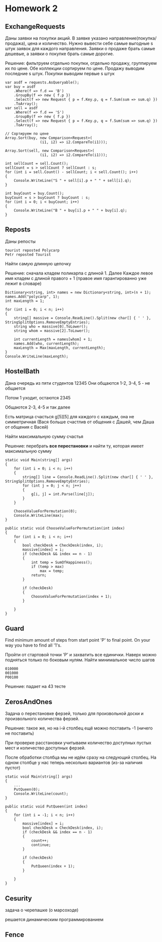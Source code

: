 # Homework 2

## ExchangeRequests
Даны заявки на покупки акций. В заявке указано направление(покупка/продажа), цена и количество. Нужно вывести себе самые выгодные s штук заявок для каждого направления. Заявки о продаже брать самые дешевые, а заявки о покупке брать самые дорогие.

Решение: фильтруем отдельно покупки, отдельно продажу, группируем их по цене. Обе коллекции сортируем по цене. Продажу выводим последние s штук. Покупки выводим первые s штук
```
var asdf = requests.AsQueryable();
var buy = asdf
	.Where(f => f.d == 'B')
	.GroupBy(f => new { f.p })
	.Select(f => new Request { p = f.Key.p, q = f.Sum(sum => sum.q) })
	.ToArray();
var sell = asdf
	.Where(f => f.d == 'S')
	.GroupBy(f => new { f.p })
	.Select(f => new Request { p = f.Key.p, q = f.Sum(sum => sum.q) })
	.ToArray();

// Сортируем по цене
Array.Sort(buy, new Comparison<Request>(
				(i1, i2) => i2.CompareTo(i1)));

Array.Sort(sell, new Comparison<Request>(
				(i1, i2) => i2.CompareTo(i1)));

int sellCount = sell.Count();
sellCount = s > sellCount ? sellCount : s;
for (int i = sell.Count() - sellCount; i < sell.Count(); i++)
{
	Console.WriteLine("S " + sell[i].p + " " + sell[i].q);
}

int buyCount = buy.Count();
buyCount = s > buyCount ? buyCount : s;
for (int i = 0; i < buyCount; i++)
{
	Console.WriteLine("B " + buy[i].p + " " + buy[i].q);
}
```

## Reposts
Даны репосты
```
tourist reposted Polycarp
Petr reposted Tourist
```

Найти самую длинную цепочку

Решение: сначала кладем поликарпа с длиной 1. Далее Каждое левое имя кладем с длиной правого + 1 (правое имя гарантированно уже лежит в словаре)

```
Dictionary<string, int> names = new Dictionary<string, int>(n + 1);
names.Add("polycarp", 1);
int maxLength = 1;

for (int i = 0; i < n; i++)
{
	string[] massive = Console.ReadLine().Split(new char[] { ' ' }, StringSplitOptions.RemoveEmptyEntries);
	string who = massive[0].ToLower();
	string whom = massive[2].ToLower();

	int currentLength = names[whom] + 1;
	names.Add(who, currentLength);
	maxLength = Max(maxLength, currentLength);
}
Console.WriteLine(maxLength);
```

## HostelBath
Дана очередь из пяти студентов 12345
Они общаются 1-2, 3-4, 5 - не общается

Потом 1 уходит, остаются 2345

Общаются 2-3, 4-5 и так далее

Есть матрица счасться g[5][5] для каждого с каждым, она не симметричная (Вася больше счастлив от общения с Дашей, чем Даша от общения с Васей)

Найти максимальную сумму счастья

Решение: перебрать **все перестановки** и найти ту, которая имеет максимальную сумму

```
static void Main(string[] args)
{
	for (int i = 0; i < n; i++)
	{
		string[] line = Console.ReadLine().Split(new char[] { ' ' }, StringSplitOptions.RemoveEmptyEntries);
		for (int j = 0; j < n; j++)
		{
			g[i, j] = int.Parse(line[j]);
		}
	}

	ChooseValueForPermutation(0);
	Console.WriteLine(max);
}

public static void ChooseValueForPermutation(int index)
{
	for (int i = 0; i < n; i++)
	{
		bool checkDesk = CheckDesk(index, i);
		massive[index] = i;
		if (checkDesk && index == n - 1)
		{
			int temp = SumOfHappiness();
			if (temp > max)
				max = temp;
			return;
		}

		if (checkDesk)
		{                  
			ChooseValueForPermutation(index + 1);
		}

	}
}
```
## Guard
Find minimum amount of steps from start point 'P' to final point. On your way you have to find all '1's.

Пройти от стартовой точки 'P' и захватить все единички. Наверх можно подняться только по боковым нулям. Найти минимальное число шагов
```
010000
001000
P00100
```
Решение: падает на 43 тесте

## ZerosAndOnes
Задача о перестановке ферзей, только для произвольной доски и произвольного количества ферзей. 

Решение: такое же, но на i-й столбец ещё можно поставить -1 (ничего не поставить)

При проверке расстановки учитываем количество доступных пустых мест и количество доступных ферзей.

После обработки столбца мы не идём сразу на следующий столбец. На одном столбце у нас теперь несколько вариантов (из-за наличия пустот)
```
static void Main(string[] args)
{
	...
	PutQueen(0);
	Console.WriteLine(count);
}

public static void PutQueen(int index)
{
	for (int i = -1; i < n; i++)
	{
		massive[index] = i;
		bool checkDesk = CheckDesk(index, i);
		if (checkDesk && index == n - 1)
		{
			count++;
			continue;
		}

		if (checkDesk)
		{
			PutQueen(index + 1);
		}

	}
}
```
## Cesurity
задача о черепашке (о марсоходе)

решается динамическим программированием

## Fence
